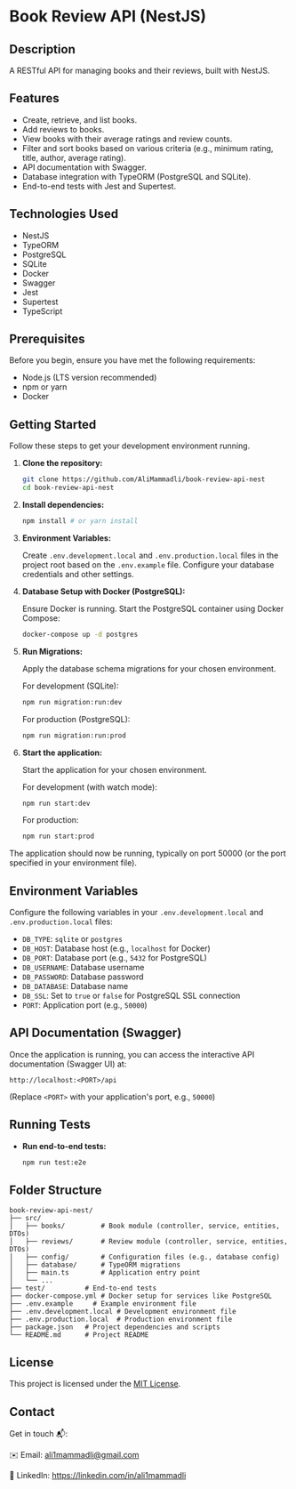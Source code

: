 # Book Review API (NestJS)

## Description

A RESTful API for managing books and their reviews, built with NestJS.

## Features

* Create, retrieve, and list books.
* Add reviews to books.
* View books with their average ratings and review counts.
* Filter and sort books based on various criteria (e.g., minimum rating, title, author, average rating).
* API documentation with Swagger.
* Database integration with TypeORM (PostgreSQL and SQLite).
* End-to-end tests with Jest and Supertest.

## Technologies Used

* NestJS
* TypeORM
* PostgreSQL
* SQLite
* Docker
* Swagger
* Jest
* Supertest
* TypeScript

## Prerequisites

Before you begin, ensure you have met the following requirements:

* Node.js (LTS version recommended)
* npm or yarn
* Docker

## Getting Started

Follow these steps to get your development environment running.

1.  **Clone the repository:**

    ```bash
    git clone https://github.com/AliMammadli/book-review-api-nest
    cd book-review-api-nest
    ```

2.  **Install dependencies:**

    ```bash
    npm install # or yarn install
    ```

3.  **Environment Variables:**

    Create `.env.development.local` and `.env.production.local` files in the project root based on the `.env.example` file. Configure your database credentials and other settings.

4.  **Database Setup with Docker (PostgreSQL):**

    Ensure Docker is running. Start the PostgreSQL container using Docker Compose:

    ```bash
    docker-compose up -d postgres
    ```

5.  **Run Migrations:**

    Apply the database schema migrations for your chosen environment.

    For development (SQLite):
    ```bash
    npm run migration:run:dev
    ```

    For production (PostgreSQL):
    ```bash
    npm run migration:run:prod
    ```

6.  **Start the application:**

    Start the application for your chosen environment.

    For development (with watch mode):
    ```bash
    npm run start:dev
    ```

    For production:
    ```bash
    npm run start:prod
    ```

The application should now be running, typically on port 50000 (or the port specified in your environment file).

## Environment Variables

Configure the following variables in your `.env.development.local` and `.env.production.local` files:

*   `DB_TYPE`: `sqlite` or `postgres`
*   `DB_HOST`: Database host (e.g., `localhost` for Docker)
*   `DB_PORT`: Database port (e.g., `5432` for PostgreSQL)
*   `DB_USERNAME`: Database username
*   `DB_PASSWORD`: Database password
*   `DB_DATABASE`: Database name
*   `DB_SSL`: Set to `true` or `false` for PostgreSQL SSL connection
*   `PORT`: Application port (e.g., `50000`)

## API Documentation (Swagger)

Once the application is running, you can access the interactive API documentation (Swagger UI) at:

```
http://localhost:<PORT>/api
```

(Replace `<PORT>` with your application's port, e.g., `50000`)

## Running Tests

*   **Run end-to-end tests:**
    ```bash
    npm run test:e2e
    ```

## Folder Structure

```
book-review-api-nest/
├── src/
│   ├── books/         # Book module (controller, service, entities, DTOs)
│   ├── reviews/       # Review module (controller, service, entities, DTOs)
│   ├── config/        # Configuration files (e.g., database config)
│   ├── database/      # TypeORM migrations
│   ├── main.ts        # Application entry point
│   └── ...
├── test/          # End-to-end tests
├── docker-compose.yml # Docker setup for services like PostgreSQL
├── .env.example     # Example environment file
├── .env.development.local # Development environment file
├── .env.production.local  # Production environment file
├── package.json   # Project dependencies and scripts
└── README.md      # Project README
```

## License

This project is licensed under the [MIT License](LICENSE).

## Contact

Get in touch 📬:

✉️ Email: ali1mammadli@gmail.com

🔗 LinkedIn: https://linkedin.com/in/ali1mammadli
